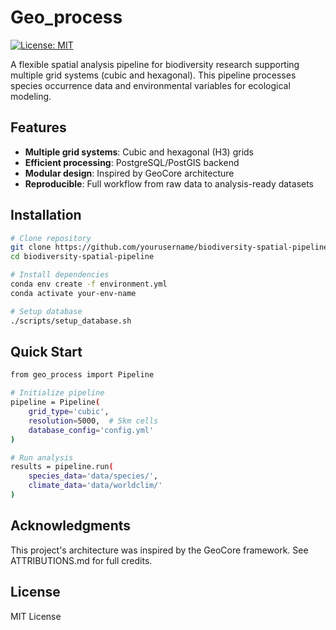 # Geo_process

[![License: MIT](https://img.shields.io/badge/License-MIT-yellow.svg)](https://opensource.org/licenses/MIT)

A flexible spatial analysis pipeline for biodiversity research supporting multiple grid systems (cubic and hexagonal). This pipeline processes species occurrence data and environmental variables for ecological modeling.

## Features

- **Multiple grid systems**: Cubic and hexagonal (H3) grids
- **Efficient processing**: PostgreSQL/PostGIS backend
- **Modular design**: Inspired by GeoCore architecture
- **Reproducible**: Full workflow from raw data to analysis-ready datasets

## Installation

```bash
# Clone repository
git clone https://github.com/yourusername/biodiversity-spatial-pipeline
cd biodiversity-spatial-pipeline

# Install dependencies
conda env create -f environment.yml
conda activate your-env-name

# Setup database
./scripts/setup_database.sh
```

## Quick Start
```bash
from geo_process import Pipeline

# Initialize pipeline
pipeline = Pipeline(
    grid_type='cubic',
    resolution=5000,  # 5km cells
    database_config='config.yml'
)

# Run analysis
results = pipeline.run(
    species_data='data/species/',
    climate_data='data/worldclim/'
)
```

## Acknowledgments
This project's architecture was inspired by the GeoCore framework. See ATTRIBUTIONS.md for full credits.

## License
MIT License